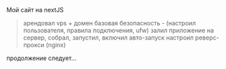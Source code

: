 Мой сайт на nextJS

> арендовал vps + домен 
> базовая безопасность - (настроил пользователя, правила подключения, ufw)
> залил приложение на сервер, собрал, запустил, включил авто-запуск
> настроил реверс-прокси (nginx)

продолжение следует...
